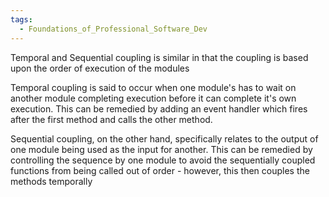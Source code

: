 ```yaml
---
tags:
  - Foundations_of_Professional_Software_Dev
---
```

Temporal and Sequential coupling is similar in that the coupling is based upon the order of execution of the modules

Temporal coupling is said to occur when one module's has to wait on another module completing execution before it can complete it's own execution. This can be remedied by adding an event handler which fires after the first method and calls the other method.

Sequential coupling, on the other hand, specifically relates to the output of one module being used as the input for another. This can be remedied by controlling the sequence by one module to avoid the sequentially coupled functions from being called out of order - however, this then couples the methods temporally